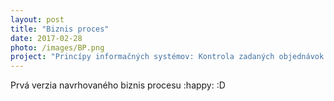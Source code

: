 ```yaml
---
layout: post
title: "Biznis proces"
date: 2017-02-28
photo: /images/BP.png
project: "Princípy informačných systémov: Kontrola zadaných objednávok a výpis účtu poistenca o poskytnutí zdravotnej starostlivosti"
---
```


Prvá verzia navrhovaného biznis procesu :happy: :D
